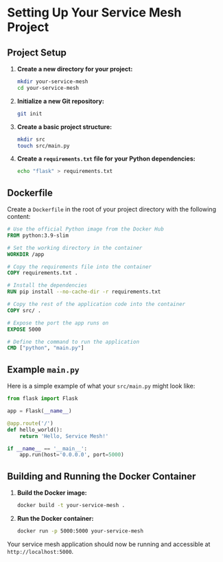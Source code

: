 # Setting Up Your Service Mesh Project

## Project Setup

1. **Create a new directory for your project:**
    ```sh
    mkdir your-service-mesh
    cd your-service-mesh
    ```

2. **Initialize a new Git repository:**
    ```sh
    git init
    ```

3. **Create a basic project structure:**
    ```sh
    mkdir src
    touch src/main.py
    ```

4. **Create a `requirements.txt` file for your Python dependencies:**
    ```sh
    echo "flask" > requirements.txt
    ```

## Dockerfile

Create a `Dockerfile` in the root of your project directory with the following content:

```Dockerfile
# Use the official Python image from the Docker Hub
FROM python:3.9-slim

# Set the working directory in the container
WORKDIR /app

# Copy the requirements file into the container
COPY requirements.txt .

# Install the dependencies
RUN pip install --no-cache-dir -r requirements.txt

# Copy the rest of the application code into the container
COPY src/ .

# Expose the port the app runs on
EXPOSE 5000

# Define the command to run the application
CMD ["python", "main.py"]
```

## Example `main.py`

Here is a simple example of what your `src/main.py` might look like:

```python
from flask import Flask

app = Flask(__name__)

@app.route('/')
def hello_world():
    return 'Hello, Service Mesh!'

if __name__ == '__main__':
    app.run(host='0.0.0.0', port=5000)
```

## Building and Running the Docker Container

1. **Build the Docker image:**
    ```sh
    docker build -t your-service-mesh .
    ```

2. **Run the Docker container:**
    ```sh
    docker run -p 5000:5000 your-service-mesh
    ```

Your service mesh application should now be running and accessible at `http://localhost:5000`.